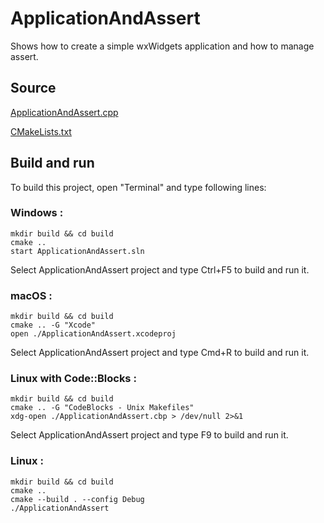 # ApplicationAndAssert

Shows how to create a simple wxWidgets application and how to manage assert.

## Source

[ApplicationAndAssert.cpp](ApplicationAndAssert.cpp)

[CMakeLists.txt](CMakeLists.txt)

## Build and run

To build this project, open "Terminal" and type following lines:

### Windows :

``` shell
mkdir build && cd build
cmake .. 
start ApplicationAndAssert.sln
```

Select ApplicationAndAssert project and type Ctrl+F5 to build and run it.

### macOS :

``` shell
mkdir build && cd build
cmake .. -G "Xcode"
open ./ApplicationAndAssert.xcodeproj
```

Select ApplicationAndAssert project and type Cmd+R to build and run it.

### Linux with Code::Blocks :

``` shell
mkdir build && cd build
cmake .. -G "CodeBlocks - Unix Makefiles"
xdg-open ./ApplicationAndAssert.cbp > /dev/null 2>&1
```

Select ApplicationAndAssert project and type F9 to build and run it.

### Linux :

``` shell
mkdir build && cd build
cmake .. 
cmake --build . --config Debug
./ApplicationAndAssert
```
